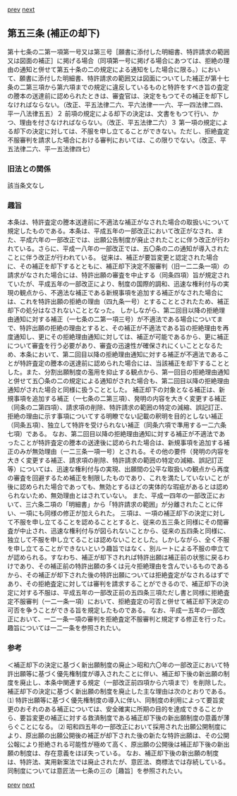 [prev](/specific/markdowns/特許法/076_Mp-Ch_3-At_52.md)
[next](/specific/markdowns/特許法/078_Mp-Ch_3-At_54.md)
## 第五三条 (補正の却下)
第十七条の二第一項第一号又は第三号［願書に添付した明細書、特許請求の範囲又は図面の補正］に掲げる場合（同項第一号に掲げる場合にあつては、拒絶の理由の通知と併せて第五十条の二の規定による通知をした場合に限る。）において、願書に添付した明細書、特許請求の範囲又は図面についてした補正が第十七条の二第三項から第六項までの規定に違反しているものと特許をすべき旨の査定の謄本の送達前に認められたときは、審査官は、決定をもつてその補正を却下しなければならない。（改正、平五法律二六、平六法律一一六、平一四法律二四、平一八法律五五）２ 前項の規定による却下の決定は、文書をもつて行い、かつ、理由を付さなければならない。（改正、平五法律二六）３ 第一項の規定による却下の決定に対しては、不服を申し立てることができない。ただし、拒絶査定不服審判を請求した場合における審判においては、この限りでない。（改正、平五法律二六、平一五法律四七）

### 旧法との関係
該当条文なし

### 趣旨
本条は、特許査定の謄本送達前に不適法な補正がなされた場合の取扱いについて規定したものである。本条は、平成五年の一部改正において改正がなされ、また、平成六年の一部改正では、出願公告制度が廃止されたことに伴う改正が行われている。さらに、平成一八年の一部改正では、五〇条の二の通知が導入されたことに伴う改正が行われている。
従来は、補正が要旨変更と認定された場合に、その補正を却下するとともに、補正却下決定不服審判（旧一二二条一項）の請求がなされた場合には、特許出願の審査を中止する（同条四項）旨が規定されていたが、平成五年の一部改正により、制度の国際的調和、迅速な権利付与の実現の観点から、不適法な補正である新規事項を追加する補正がなされた場合には、これを特許出願の拒絶の理由（四九条一号）とすることとされたため、補正却下の処分はなされないこととなった。
しかしながら、第二回目以降の拒絶理由通知に対する補正（一七条の二第一項三号）が不適法である場合についてまで、特許出願の拒絶の理由とすると、その補正が不適法である旨の拒絶理由を再度通知し、更にその拒絶理由通知に対しては、補正が可能であるから、更に補正について審査を行う必要があり、審査の迅速性が確保されにくいこととなるため、本条において、第二回目以降の拒絶理由通知に対する補正が不適法であることが特許査定の謄本の送達前に認められた場合には、当該補正を却下することとした。また、分割出願制度の濫用を抑止する観点から、第一回目の拒絶理由通知と併せて五〇条の二の規定による通知がされた場合も、第二回目以降の拒絶理由通知がされた場合と同様に扱うこととした。
補正却下の対象となる補正は、新規事項を追加する補正（一七条の二第三項）、発明の内容を大きく変更する補正（同条の二第四項）、請求項の削除、特許請求の範囲の特定の減縮、誤記訂正、拒絶の理由に示す事項についてする明瞭でない記載の釈明を目的としない補正（同条五項）、独立して特許を受けられない補正（同条六項で準用する一二六条七項）である。
なお、第二回目以降の拒絶理由通知に対する補正が不適法であったことが特許査定の謄本の送達後に認められた場合は、新規事項を追加する補正のみが無効理由（一二三条一項一号）とされる。その他の要件（発明の内容を大きく変更する補正、請求項の削除、特許請求の範囲の特定の減縮、誤記訂正等）については、迅速な権利付与の実現、出願間の公平な取扱いの観点から再度の審査を回避するため補正を制限したものであり、これを満たしていないことが後に認められた場合であっても、無効とするほどの実体的な瑕疵があるとは認められないため、無効理由とはされていない。
また、平成一四年の一部改正において、三六条二項の「明細書」から「特許請求の範囲」が分離されたことに伴い、一項にも同様の修正が加えられた。
三項は、一項の補正却下の決定に対して不服を申し立てることを認めることとすると、従来の五三条と同様にその間審査が中止され、迅速な権利付与が図られないことから、従来の五四条と同様に、独立して不服を申し立てることは認めないこととした。しかしながら、全く不服を申し立てることができないという趣旨ではなく、別ルートによる不服の申立てが認められる。すなわち、補正が却下されれば特許出願は補正前の状態に戻るわけであり、その補正前の特許出願の多くは元々拒絶理由を含んでいるものであるから、その補正が却下された後の特許出願については拒絶査定がなされるはずであり、その拒絶査定に対しては審判を請求することができるので、補正却下の決定に対する不服は、平成五年の一部改正前の五四条三項ただし書と同様に拒絶査定不服審判（一二一条一項）において、拒絶査定の可否と併せて補正却下決定の可否を争うことができる旨を規定したものである。
なお、平成一五年の一部改正において、一二一条一項の審判を拒絶査定不服審判と規定する修正を行った。趣旨については一二一条を参照されたい。

### 参考
＜補正却下の決定に基づく新出願制度の廃止＞昭和六〇年の一部改正において特許出願等に基づく優先権制度が導入されたことに伴い、補正却下後の新出願の制度を廃止し、本条中関連する規定（一部改正前四項から六項まで）を削除した。
補正却下の決定に基づく新出願の制度を廃止した主な理由は次のとおりである。
⑴ 特許出願等に基づく優先権制度の導入に伴い、同制度の利用によって要旨変更のおそれのある補正については、安全確実に所期の目的を達成できることから、要旨変更の補正に対する救済制度である補正却下後の新出願制度の意義が薄らぐことになる。
⑵ 昭和四五年の一部改正において採用された出願公開制度により、原出願の出願公開後の補正が却下された後の新たな特許出願は、その公開公報により拒絶される可能性が極めて高く、原出願の公開後は補正却下後の新出願の制度は、存在意義をほぼ失っている。
なお、補正却下後の新出願の制度は、特許法、実用新案法では廃止されたが、意匠法、商標法では存続している。同制度については意匠法一七条の三の［趣旨］を参照されたい。

[prev](/specific/markdowns/特許法/076_Mp-Ch_3-At_52.md)
[next](/specific/markdowns/特許法/078_Mp-Ch_3-At_54.md)